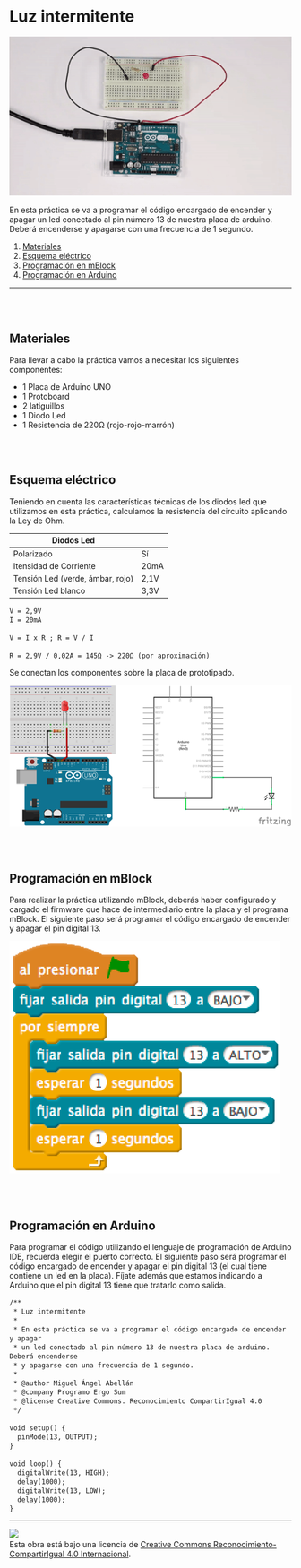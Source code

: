 # Luz intermitente

![Animación](practica.gif)

En esta práctica se va a programar el código encargado de encender y apagar un led conectado al pin número 13 de nuestra placa de arduino. Deberá encenderse y apagarse con una frecuencia de 1 segundo.

1.	[Materiales](#materiales)
2.	[Esquema eléctrico](#esquema-eléctrico)
3.	[Programación en mBlock](#programación-en-mblock)
4.	[Programación en Arduino](#programación-en-arduino)



---


<br><br>


## Materiales

Para llevar a cabo la práctica vamos a necesitar los siguientes componentes:
- 1 Placa de Arduino UNO
- 1 Protoboard
- 2 latiguillos
- 1 Diodo Led
- 1 Resistencia de 220Ω (rojo-rojo-marrón)


<br><br>


## Esquema eléctrico

Teniendo en cuenta las características técnicas de los diodos led que utilizamos en esta práctica, calculamos la resistencia del circuito aplicando la Ley de Ohm.

| Diodos Led                       |        |
| -------------------------------- | ------ |
| Polarizado                       | Sí     |
| Itensidad de Corriente           | 20mA   |
| Tensión Led (verde, ámbar, rojo) | 2,1V   |
| Tensión Led blanco               | 3,3V   |


```
V = 2,9V
I = 20mA

V = I x R ; R = V / I

R = 2,9V / 0,02A = 145Ω -> 220Ω (por aproximación)
```

Se conectan los componentes sobre la placa de prototipado.

![Esquema eléctrico](fritzing.png)


<br><br>


## Programación en mBlock

Para realizar la práctica utilizando mBlock, deberás haber configurado y cargado el firmware que hace de intermediario entre la placa y el programa mBlock. El siguiente paso será programar el código encargado de encender y apagar el pin digital 13.

![Programación en mBlock](mBlock.png)


<br><br>


## Programación en Arduino

Para programar el código utilizando el lenguaje de programación de Arduino IDE, recuerda elegir el puerto correcto. El siguiente paso será programar el código encargado de encender y apagar el pin digital 13 (el cual tiene contiene un led en la placa). Fíjate además que estamos indicando a Arduino que el pin digital 13 tiene que tratarlo como salida.

```
/**
 * Luz intermitente
 * 
 * En esta práctica se va a programar el código encargado de encender y apagar
 * un led conectado al pin número 13 de nuestra placa de arduino. Deberá encenderse 
 * y apagarse con una frecuencia de 1 segundo.
 * 
 * @author Miguel Ángel Abellán
 * @company Programo Ergo Sum
 * @license Creative Commons. Reconocimiento CompartirIgual 4.0
 */
 
void setup() {
  pinMode(13, OUTPUT);
}

void loop() {
  digitalWrite(13, HIGH);
  delay(1000);
  digitalWrite(13, LOW);
  delay(1000);
}
```



---



<img src="http://i.creativecommons.org/l/by-sa/4.0/88x31.png" /><br>
Esta obra está bajo una licencia de [Creative Commons Reconocimiento-CompartirIgual 4.0 Internacional](https://creativecommons.org/licenses/by-sa/4.0/deed.es_ES).